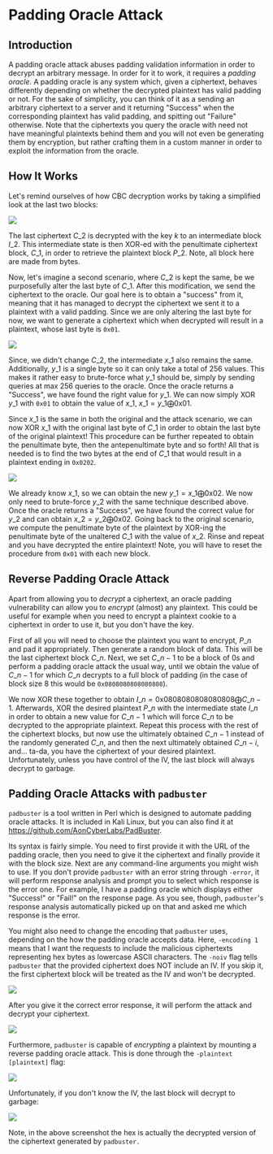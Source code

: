 # Padding Oracle Attack

## Introduction

A padding oracle attack abuses padding validation information in order to decrypt an arbitrary message. In order for it to work, it requires a _padding oracle_. A padding oracle is any system which, given a ciphertext, behaves differently depending on whether the decrypted plaintext has valid padding or not. For the sake of simplicity, you can think of it as a sending an arbitrary ciphertext to a server and it returning "Success" when the corresponding plaintext has valid padding, and spitting out "Failure" otherwise. Note that the ciphertexts you query the oracle with need not have meaningful plaintexts behind them and you will not even be generating them by encryption, but rather crafting them in a custom manner in order to exploit the information from the oracle.

## How It Works

Let's remind ourselves of how CBC decryption works by taking a simplified look at the last two blocks:

![](<../../../Cryptography/Private-Key Cryptography/Block Ciphers/Resources/Images/Padding\_Oracle\_Original\_Encryption.png>)

The last ciphertext $C\_2$ is decrypted with the key $k$ to an intermediate block $I\_2$. This intermediate state is then XOR-ed with the penultimate ciphertext block, $C\_1$, in order to retrieve the plaintext block $P\_2$. Note, all block here are made from bytes.

Now, let's imagine a second scenario, where $C\_2$ is kept the same, be we purposefully alter the last byte of $C\_1$. After this modification, we send the ciphertext to the oracle. Our goal here is to obtain a "success" from it, meaning that it has managed to decrypt the ciphertext we sent it to a plaintext with a valid padding. Since we are only altering the last byte for now, we want to generate a ciphertext which when decrypted will result in a plaintext, whose last byte is `0x01`.

![](<../../../Cryptography/Private-Key Cryptography/Block Ciphers/Resources/Images/Padding\_Oracle\_C1\_Bruteforce.png>)

Since, we didn't change $C\_2$, the intermediate $x\_1$ also remains the same. Additionally, $y\_1$ is a single byte so it can only take a total of 256 values. This makes it rather easy to brute-force what $y\_1$ should be, simply by sending queries at max 256 queries to the oracle. Once the oracle returns a "Success", we have found the right value for $y\_1$. We can now simply XOR $y\_1$ with `0x01` to obtain the value of $x\_1$, $x\_1 = y\_1 \bigoplus \text{0x01}$.

Since $x\_1$ is the same in both the original and the attack scenario, we can now XOR $x\_1$ with the original last byte of $C\_1$ in order to obtain the last byte of the original plaintext! This procedure can be further repeated to obtain the penultimate byte, then the antepenultimate byte and so forth! All that is needed is to find the two bytes at the end of $C\_1$ that would result in a plaintext ending in `0x0202`.

![](<../../../Cryptography/Private-Key Cryptography/Block Ciphers/Resources/Images/Padding\_Oracle\_C12\_Bruteforce.png>)

We already know $x\_1$, so we can obtain the new $y\_1 = x\_1 \bigoplus \text{0x02}$. We now only need to brute-force $y\_2$ with the same technique described above. Once the oracle returns a "Success", we have found the correct value for $y\_2$ and can obtain $x\_2 = y\_2 \bigoplus \text{0x02}$. Going back to the original scenario, we compute the penultimate byte of the plaintext by XOR-ing the penultimate byte of the unaltered $C\_1$ with the value of $x\_2$. Rinse and repeat and you have decrypted the entire plaintext! Note, you will have to reset the procedure from `0x01` with each new block.

## Reverse Padding Oracle Attack

Apart from allowing you to _decrypt_ a ciphertext, an oracle padding vulnerability can allow you to _encrypt_ (almost) any plaintext. This could be useful for example when you need to encrypt a plaintext cookie to a ciphertext in order to use it, but you don't have the key.

First of all you will need to choose the plaintext you want to encrypt, $P\_n$ and pad it appropriately. Then generate a random block of data. This will be the last ciphertext block $C\_n$. Next, we set $C\_{n-1}$ to be a block of 0s and perform a padding oracle attack the usual way, until we obtain the value of $C\_{n-1}$ for which $C\_n$ decrypts to a full block of padding (in the case of block size 8 this would be `0x0808080808080808`).

We now XOR these together to obtain $I\_n = \text{0x0808080808080808} \bigoplus C\_{n-1}$. Afterwards, XOR the desired plaintext $P\_n$ with the intermediate state $I\_n$ in order to obtain a new value for $C\_{n-1}$ which will force $C\_n$ to be decrypted to the appropriate plaintext. Repeat this process with the rest of the ciphertext blocks, but now use the ultimately obtained $C\_{n-1}$ instead of the randomly generated $C\_n$, and then the next ultimately obtained $C\_{n-i}$, and... ta-da, you have the ciphertext of your desired plaintext. Unfortunately, unless you have control of the IV, the last block will always decrypt to garbage.

## Padding Oracle Attacks with `padbuster`

`padbuster` is a tool written in Perl which is designed to automate padding oracle attacks. It is included in Kali Linux, but you can also find it at https://github.com/AonCyberLabs/PadBuster.

Its syntax is fairly simple. You need to first provide it with the URL of the padding oracle, then you need to give it the ciphertext and finally provide it with the block size. Next are any command-line arguments you might wish to use. If you don't provide `padbuster` with an error string through `-error`, it will perform response analysis and prompt you to select which response is the error one. For example, I have a padding oracle which displays either "Success!" or "Fail!" on the response page. As you see, though, `padbuster`'s response analysis automatically picked up on that and asked me which response is the error.

You might also need to change the encoding that `padbuster` uses, depending on the how the padding oracle accepts data. Here, `-encoding 1` means that I want the requests to include the malicious ciphertexts representing hex bytes as lowercase ASCII characters. The `-noiv` flag tells `padbuster` that the provided ciphertext does NOT include an IV. If you skip it, the first ciphertext block will be treated as the IV and won't be decrypted.

![](<../../../Cryptography/Private-Key Cryptography/Block Ciphers/Resources/Images/Padbuster\_run.png>)

After you give it the correct error response, it will perform the attack and decrypt your ciphertext.

![](<../../../Cryptography/Private-Key Cryptography/Block Ciphers/Resources/Images/Padbuster\_decrypt.png>)

Furthermore, `padbuster` is capable of _encrypting_ a plaintext by mounting a reverse padding oracle attack. This is done through the `-plaintext [plaintext]` flag:

![](<../../../Cryptography/Private-Key Cryptography/Block Ciphers/Resources/Images/Padbuster\_encrypt.png>)

Unfortunately, if you don't know the IV, the last block will decrypt to garbage:

![](<../../../Cryptography/Private-Key Cryptography/Block Ciphers/Resources/Images/Padbuster\_No\_IV\_Garbage.png>)

Note, in the above screenshot the hex is actually the decrypted version of the ciphertext generated by `padbuster.`
